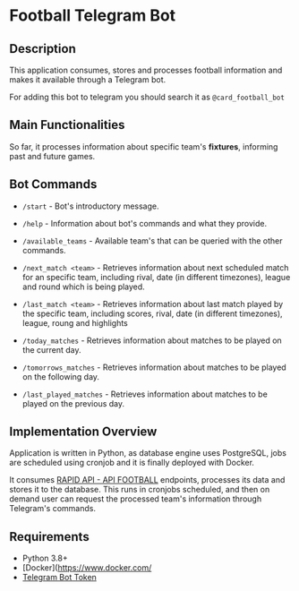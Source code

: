 

# Football Telegram Bot

## Description

This application consumes, stores and processes football information and makes it available through a Telegram bot.

For adding this bot to telegram you should search it as `@card_football_bot`


## Main Functionalities

So far, it processes information about specific team's **fixtures**, informing past and future games.


## Bot Commands

- `/start` - Bot's introductory message.

- `/help` - Information about bot's commands and what they provide.

- `/available_teams` - Available team's that can be queried with the other commands.

- `/next_match <team>` - Retrieves information about next scheduled match for an specific team, including rival, date (in different timezones), league and round which is being played.

- `/last_match <team>` - Retrieves information about last match played by the specific team, including  scores, rival, date (in different timezones), league, roung and highlights

- `/today_matches` - Retrieves information about matches to be played on the current day.

- `/tomorrows_matches` - Retrieves information about matches to be played on the following day.

- `/last_played_matches` - Retrieves information about matches to be played on the previous day.


## Implementation Overview

Application is written in Python, as database engine uses PostgreSQL, jobs are scheduled using cronjob and it is finally deployed with Docker.

It consumes [RAPID API - API FOOTBALL](https://rapidapi.com/api-sports/api/api-football) endpoints, processes its data and stores it to the database. This runs in cronjobs scheduled, and then on demand user can request the processed team's information through Telegram's commands.


## Requirements

- Python 3.8+
- [Docker](https://www.docker.com/
- [Telegram Bot Token](https://core.telegram.org/bots)
